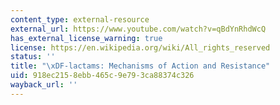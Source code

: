 ```yaml
---
content_type: external-resource
external_url: https://www.youtube.com/watch?v=qBdYnRhdWcQ
has_external_license_warning: true
license: https://en.wikipedia.org/wiki/All_rights_reserved
status: ''
title: "\xDF-lactams: Mechanisms of Action and Resistance"
uid: 918ec215-8ebb-465c-9e79-3ca88374c326
wayback_url: ''
---
```

